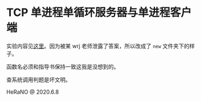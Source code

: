 # TCP 单进程单循环服务器与单进程客户端

实验内容见[这里](https://docs.qq.com/doc/DRFF2ZkdXdlF6R2xp)。因为被某 wrj 老师泄露了答案，所以改成了 `new` 文件夹下的样子。

函数名必须和指导书保持一致这我是没想到的。

查系统调用判题是坏文明。

HeRaNO @ 2020.6.8

